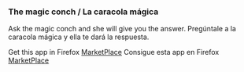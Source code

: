 <h3>The magic conch / La caracola mágica</h3>

Ask the magic conch and she will give you the answer.
Pregúntale a la caracola mágica y ella te dará la respuesta.

Get this app in Firefox <a href="https://marketplace.firefox.com/app/caracola-mágica/" target="blank">MarketPlace</a>
Consigue esta app en Firefox <a href="https://marketplace.firefox.com/app/caracola-mágica/" target="blank">MarketPlace</a>
